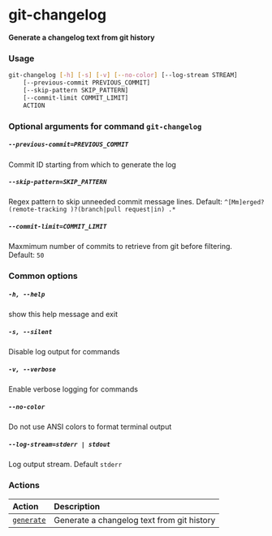 
git-changelog
=============


**Generate a changelog text from git history**
### Usage
```bash
git-changelog [-h] [-s] [-v] [--no-color] [--log-stream STREAM]
    [--previous-commit PREVIOUS_COMMIT]
    [--skip-pattern SKIP_PATTERN]
    [--commit-limit COMMIT_LIMIT]
    ACTION
```
### Optional arguments for command `git-changelog`

##### `--previous-commit=PREVIOUS_COMMIT`


Commit ID starting from which to generate the log
##### `--skip-pattern=SKIP_PATTERN`


Regex pattern to skip unneeded commit message lines. Default:&nbsp;`^[Mm]erged? (remote-tracking )?(branch|pull request|in) .*`
##### `--commit-limit=COMMIT_LIMIT`


Maxmimum number of commits to retrieve from git before filtering. Default:&nbsp;`50`
### Common options

##### `-h, --help`


show this help message and exit
##### `-s, --silent`


Disable log output for commands
##### `-v, --verbose`


Enable verbose logging for commands
##### `--no-color`


Do not use ANSI colors to format terminal output
##### `--log-stream=stderr | stdout`


Log output stream. Default `stderr`
### Actions

|Action|Description|
| :--- | :--- |
|[`generate`](generate.md)|Generate a changelog text from git history|

